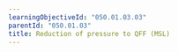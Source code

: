 ```yaml
---
learningObjectiveId: "050.01.03.03"
parentId: "050.01.03"
title: Reduction of pressure to QFF (MSL)
---
```

